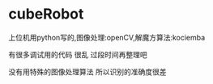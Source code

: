 # cubeRobot

上位机用python写的,图像处理:openCV,解魔方算法:kociemba

有很多调试用的代码 很乱 过段时间再整理吧

没有用特殊的图像处理算法 所以识别的准确度很差


